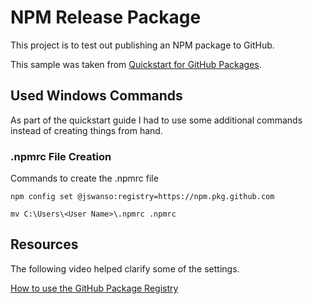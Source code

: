 # NPM Release Package

This project is to test out publishing an NPM package to GitHub.

This sample was taken from [Quickstart for GitHub Packages](https://docs.github.com/en/packages/quickstart).

## Used Windows Commands

As part of the quickstart guide I had to use some additional commands instead of creating things from hand.

### .npmrc File Creation

Commands to create the .npmrc file

`npm config set @jswanso:registry=https://npm.pkg.github.com`

`mv C:\Users\<User Name>\.npmrc .npmrc`

## Resources

The following video helped clarify some of the settings.

[How to use the GitHub Package Registry](https://www.youtube.com/watch?v=2-77KhGWlRg)
